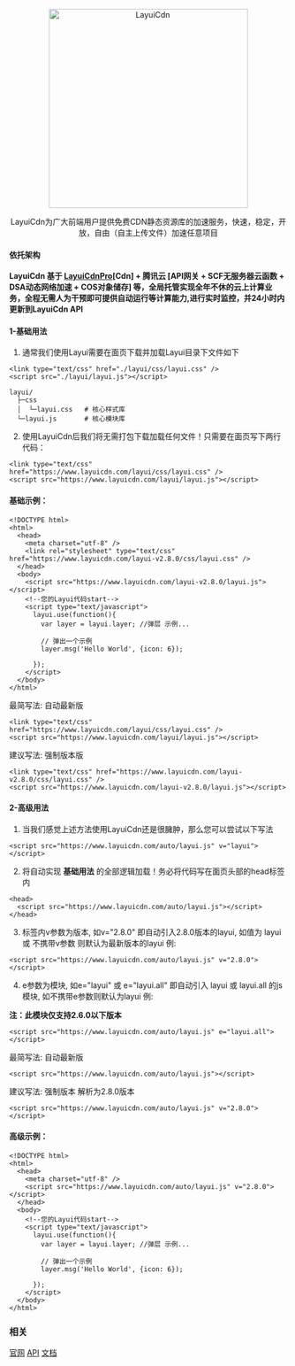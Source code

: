 <p align="center">
  <a href="https://www.layuicdn.com/">
    <img src="https://images.gitee.com/uploads/images/2020/0213/012006_90aa61f8_1333791.png" alt="LayuiCdn" width="360" />
  </a>
</p>
<p align="center">
    LayuiCdn为广大前端用户提供免费CDN静态资源库的加速服务，快速，稳定，开放，自由（自主上传文件）加速任意项目
</p>


#### 依托架构
 **LayuiCdn 基于 [LayuiCdnPro](https://pro.layuicdn.com/?rurl=LayuiCdn)[Cdn] + 腾讯云 [API网关 + SCF无服务器云函数 + DSA动态网络加速 + COS对象储存] 等，全局托管实现全年不休的云上计算业务，全程无需人为干预即可提供自动运行等计算能力,进行实时监控，并24小时内更新到LayuiCdn API** 


#### 1-基础用法

1. 通常我们使用Layui需要在面页下载并加载Layui目录下文件如下

```
<link type="text/css" href="./layui/css/layui.css" />
<script src="./layui/layui.js"></script>

layui/
  ├─css
  │  └─layui.css   # 核心样式库
  └─layui.js       # 核心模块库
```
2. 使用LayuiCdn后我们将无需打包下载加载任何文件！只需要在面页写下两行代码：

```
<link type="text/css" href="https://www.layuicdn.com/layui/css/layui.css" />
<script src="https://www.layuicdn.com/layui/layui.js"></script>
```

#### 基础示例：  


```
<!DOCTYPE html>
<html>
  <head>
    <meta charset="utf-8" />
    <link rel="stylesheet" type="text/css" href="https://www.layuicdn.com/layui-v2.8.0/css/layui.css" />
  </head>
  <body>
    <script src="https://www.layuicdn.com/layui-v2.8.0/layui.js"></script>
    <!--您的Layui代码start-->
    <script type="text/javascript">
      layui.use(function(){
        var layer = layui.layer; //弹层 示例...

        // 弹出一个示例
        layer.msg('Hello World', {icon: 6});

      });
    </script>
  </body>
</html>
```



最简写法: 自动最新版

```
<link type="text/css" href="https://www.layuicdn.com/layui/css/layui.css" />
<script src="https://www.layuicdn.com/layui/layui.js"></script>
```


建议写法: 强制版本版

```
<link type="text/css" href="https://www.layuicdn.com/layui-v2.8.0/css/layui.css" />
<script src="https://www.layuicdn.com/layui-v2.8.0/layui.js"></script>
```

#### 2-高级用法
1. 当我们感觉上述方法使用LayuiCdn还是很臃肿，那么您可以尝试以下写法

```
<script src="https://www.layuicdn.com/auto/layui.js" v="layui"></script>
```

2. 将自动实现  **基础用法** 的全部逻辑加载！务必将代码写在面页头部的head标签内

```
<head>
  <script src="https://www.layuicdn.com/auto/layui.js"></script>
</head>
```

3. 标签内v参数为版本, 如v="2.8.0" 即自动引入2.8.0版本的layui, 如值为 layui 或 不携带v参数 则默认为最新版本的layui 例: 

```
<script src="https://www.layuicdn.com/auto/layui.js" v="2.8.0"></script> 
```

4. e参数为模块, 如e="layui" 或 e="layui.all" 即自动引入 layui 或 layui.all 的js模块, 如不携带e参数则默认为layui 例: 

 **注：此模块仅支持2.6.0以下版本** 

```
<script src="https://www.layuicdn.com/auto/layui.js" e="layui.all"></script>
```

最简写法: 自动最新版

```
<script src="https://www.layuicdn.com/auto/layui.js"></script>
```

建议写法: 强制版本 解析为2.8.0版本

```
<script src="https://www.layuicdn.com/auto/layui.js" v="2.8.0"></script>
```

#### 高级示例：  


```
<!DOCTYPE html>
<html>
  <head>
    <meta charset="utf-8" />
    <script src="https://www.layuicdn.com/auto/layui.js" v="2.8.0"></script>
  </head>
  <body>
    <!--您的Layui代码start-->
    <script type="text/javascript">
      layui.use(function(){
        var layer = layui.layer; //弹层 示例...

        // 弹出一个示例
        layer.msg('Hello World', {icon: 6});

      });
    </script>
  </body>
</html>  
```

### 相关
[官网](https://www.layuicdn.com/)  [API](https://www.layuicdn.com/api.html)  [文档](https://www.layuicdn.com/docs/)  

